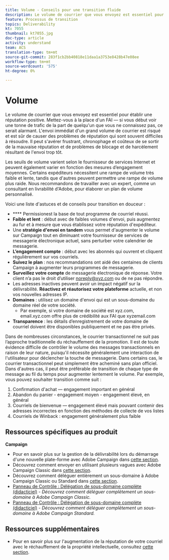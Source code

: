 ```yaml
---
title: Volume - Conseils pour une transition fluide
description: Le volume de courrier que vous envoyez est essentiel pour établir une réputation positive. Apprenez ce que vous pouvez faire pour la transition en douceur.
feature: Processus de transition
topics: Deliverability
kt: 7055
thumbnail: kt7055.jpg
doc-type: article
activity: understand
team: ACS
translation-type: tm+mt
source-git-commit: 283f1cb2bb40818e11daa1a3753e8428b47e08ee
workflow-type: tm+mt
source-wordcount: '575'
ht-degree: 0%

---
```



# Volume

Le volume de courrier que vous envoyez est essentiel pour établir une réputation positive. Mettez-vous à la place d&#39;un FAI — si vous début voir une tonne de trafic de la part de quelqu&#39;un que vous ne connaissez pas, ce serait alarmant. L&#39;envoi immédiat d&#39;un grand volume de courrier est risqué et est sûr de causer des problèmes de réputation qui sont souvent difficiles à résoudre. Il peut s&#39;avérer frustrant, chronophage et coûteux de se sortir de la mauvaise réputation et de problèmes de blocage et de harcèlement résultant de l&#39;envoi trop tôt.

Les seuils de volume varient selon le fournisseur de services Internet et peuvent également varier en fonction des mesures d’engagement moyennes. Certains expéditeurs nécessitent une rampe de volume très faible et lente, tandis que d&#39;autres peuvent permettre une rampe de volume plus raide. Nous recommandons de travailler avec un expert, comme un consultant en livrabilité d&#39;Adobe, pour élaborer un plan de volume personnalisé.

Voici une liste d&#39;astuces et de conseils pour transition en douceur :

* **** Permissionest la base de tout programme de courriel réussi.
* **Faible et lent**  : début avec de faibles volumes d&#39;envoi, puis augmentez au fur et à mesure que vous établissez votre réputation d&#39;expéditeur.
* Une **stratégie d&#39;envoi en tandem** vous permet d&#39;augmenter le volume sur Campaign tout en diminuant votre fournisseur de services de messagerie électronique actuel, sans perturber votre calendrier de messagerie.
* **L’engagement compte**  : début avec les abonnés qui ouvrent et cliquent régulièrement sur vos courriels.
* **Suivez le plan**  : nos recommandations ont aidé des centaines de clients Campaign à augmenter leurs programmes de messagerie.
* **Surveillez votre compte** de messagerie électronique de réponse. Votre client n’a pas le droit d’utiliser noreply@xyz.com ou de ne pas répondre.
* Les adresses inactives peuvent avoir un impact négatif sur la délivrabilité. **Réactivez et réautorisez votre plateforme** actuelle, et non vos nouvelles adresses IP.
* **Domaines**  : utilisez un domaine d&#39;envoi qui est un sous-domaine du domaine réel de votre société.
   * Par exemple, si votre domaine de société est xyz.com, email.xyz.com offre plus de crédibilité aux FAI que xyzemail.com
* **Transparence**  : les détails d’enregistrement de votre domaine de courriel doivent être disponibles publiquement et ne pas être privés.

Dans de nombreuses circonstances, le courrier transactionnel ne suit pas l’approche traditionnelle du réchauffement de la promotion. Il est de toute évidence difficile de contrôler le volume des messages transactionnels en raison de leur nature, puisqu&#39;il nécessite généralement une interaction de l&#39;utilisateur pour déclencher la touche de messagerie. Dans certains cas, le courrier transactionnel peut simplement être acheminé sans plan officiel. Dans d&#39;autres cas, il peut être préférable de transition de chaque type de message au fil du temps pour augmenter lentement le volume. Par exemple, vous pouvez souhaiter transition comme suit :

1. Confirmation d&#39;achat — engagement important en général
2. Abandon du panier - engagement moyen - engagement élevé, en général
3. Courriels de bienvenue — engagement élevé mais pouvant contenir des adresses incorrectes en fonction des méthodes de collecte de vos listes
4. Courriels de Winback : engagement généralement plus faible

## Ressources spécifiques au produit

**Campaign**

* Pour en savoir plus sur la gestion de la délivrabilité lors du démarrage d&#39;une nouvelle plate-forme avec Adobe Campaign dans [cette section](/help/putting-it-in-practice/ac-starting-new-platform.md).
* Découvrez comment envoyer en utilisant plusieurs vagues avec Adobe Campaign Classic dans [cette section](https://experienceleague.adobe.com/docs/campaign-classic/using/sending-messages/key-steps-when-creating-a-delivery/steps-sending-the-delivery.html#sending-using-multiple-waves).
* Découvrez comment déléguer entièrement un sous-domaine à Adobe Campaign Classic ou Standard dans [cette section](/help/putting-it-in-practice/ac-domain-name-setup.md).
* [Panneau de Contrôle : Délégation de sous-domaine complète (didacticiel)](https://experienceleague.corp.adobe.com/docs/campaign-classic-learn/control-panel/subdomains-and-certificates/subdomain-delegation.html)  -  *Découvrez comment déléguer complètement un sous-domaine à Adobe Campaign Classic.*
* [Panneau de Contrôle : Délégation de sous-domaine complète (didacticiel)](https://experienceleague.corp.adobe.com/docs/campaign-standard-learn/control-panel/subdomains-and-certificates/subdomain-delegation.html)  -  *Découvrez comment déléguer complètement un sous-domaine à Adobe Campaign Standard.*

## Ressources supplémentaires

* Pour en savoir plus sur l&#39;augmentation de la réputation de votre courriel avec le réchauffement de la propriété intellectuelle, consultez [cette section](/help/additional-resources/increase-reputation-with-ip-warming.md).
